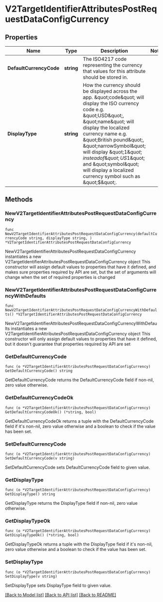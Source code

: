 # V2TargetIdentifierAttributesPostRequestDataConfigCurrency

## Properties

Name | Type | Description | Notes
------------ | ------------- | ------------- | -------------
**DefaultCurrencyCode** | **string** | The ISO4217 code representing the currency that values for this attribute should be stored in. | 
**DisplayType** | **string** | How the currency should be displayed across the app. \&quot;code\&quot; will display the ISO currency code e.g. \&quot;USD\&quot;, \&quot;name\&quot; will display the localized currency name e.g. \&quot;British pound\&quot;, \&quot;narrowSymbol\&quot; will display \&quot;$1\&quot; instead of \&quot;US$1\&quot; and \&quot;symbol\&quot; will display a localized currency symbol such as \&quot;$\&quot;. | 

## Methods

### NewV2TargetIdentifierAttributesPostRequestDataConfigCurrency

`func NewV2TargetIdentifierAttributesPostRequestDataConfigCurrency(defaultCurrencyCode string, displayType string, ) *V2TargetIdentifierAttributesPostRequestDataConfigCurrency`

NewV2TargetIdentifierAttributesPostRequestDataConfigCurrency instantiates a new V2TargetIdentifierAttributesPostRequestDataConfigCurrency object
This constructor will assign default values to properties that have it defined,
and makes sure properties required by API are set, but the set of arguments
will change when the set of required properties is changed

### NewV2TargetIdentifierAttributesPostRequestDataConfigCurrencyWithDefaults

`func NewV2TargetIdentifierAttributesPostRequestDataConfigCurrencyWithDefaults() *V2TargetIdentifierAttributesPostRequestDataConfigCurrency`

NewV2TargetIdentifierAttributesPostRequestDataConfigCurrencyWithDefaults instantiates a new V2TargetIdentifierAttributesPostRequestDataConfigCurrency object
This constructor will only assign default values to properties that have it defined,
but it doesn't guarantee that properties required by API are set

### GetDefaultCurrencyCode

`func (o *V2TargetIdentifierAttributesPostRequestDataConfigCurrency) GetDefaultCurrencyCode() string`

GetDefaultCurrencyCode returns the DefaultCurrencyCode field if non-nil, zero value otherwise.

### GetDefaultCurrencyCodeOk

`func (o *V2TargetIdentifierAttributesPostRequestDataConfigCurrency) GetDefaultCurrencyCodeOk() (*string, bool)`

GetDefaultCurrencyCodeOk returns a tuple with the DefaultCurrencyCode field if it's non-nil, zero value otherwise
and a boolean to check if the value has been set.

### SetDefaultCurrencyCode

`func (o *V2TargetIdentifierAttributesPostRequestDataConfigCurrency) SetDefaultCurrencyCode(v string)`

SetDefaultCurrencyCode sets DefaultCurrencyCode field to given value.


### GetDisplayType

`func (o *V2TargetIdentifierAttributesPostRequestDataConfigCurrency) GetDisplayType() string`

GetDisplayType returns the DisplayType field if non-nil, zero value otherwise.

### GetDisplayTypeOk

`func (o *V2TargetIdentifierAttributesPostRequestDataConfigCurrency) GetDisplayTypeOk() (*string, bool)`

GetDisplayTypeOk returns a tuple with the DisplayType field if it's non-nil, zero value otherwise
and a boolean to check if the value has been set.

### SetDisplayType

`func (o *V2TargetIdentifierAttributesPostRequestDataConfigCurrency) SetDisplayType(v string)`

SetDisplayType sets DisplayType field to given value.



[[Back to Model list]](../README.md#documentation-for-models) [[Back to API list]](../README.md#documentation-for-api-endpoints) [[Back to README]](../README.md)


